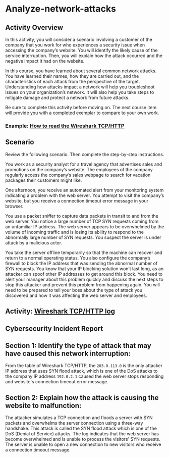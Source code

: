 # Analyze-network-attacks
## Activity Overview
In this activity, you will consider a scenario involving a customer of the company that you work for who experiences a security issue when accessing the company’s website. You will  identify the likely cause of the service interruption. Then, you will explain how the attack occurred and the negative impact it had on the website. 

In this course, you have learned about several common network attacks. You have learned their names, how they are carried out, and the characteristics of each attack from the perspective of the target. Understanding how attacks impact a network will help you troubleshoot issues on your organization’s network. It will also help you take steps to mitigate damage and protect a network from future attacks.

Be sure to complete this activity before moving on. The next course item will provide you with a completed exemplar to compare to your own work. 

### Example: [How to read the Wireshark TCP/HTTP](https://docs.google.com/document/d/1yKZ7cr3tuq-fiKOGi-U2uFB-G1WLr4073faEu1X4D5U/edit?usp=sharing)

## Scenario
Review the following scenario. Then complete the step-by-step instructions.

You work as a security analyst for a travel agency that advertises sales and promotions on the company’s website. The employees of the company regularly access the company’s sales webpage to search for vacation packages their customers might like. 

One afternoon, you receive an automated alert from your monitoring system indicating a problem with the web server. You attempt to visit the company’s website, but you receive a connection timeout error message in your browser.

You use a packet sniffer to capture data packets in transit to and from the web server. You notice a large number of TCP SYN requests coming from an unfamiliar IP address. The web server appears to be overwhelmed by the volume of incoming traffic and is losing its ability to respond to the abnormally large number of SYN requests. You suspect the server is under attack by a malicious actor. 

You take the server offline temporarily so that the machine can recover and return to a normal operating status. You also configure the company’s firewall to block the IP address that was sending the abnormal number of SYN requests. You know that your IP blocking solution won’t last long, as an attacker can spoof other IP addresses to get around this block. You need to alert your manager about this problem quickly and discuss the next steps to stop this attacker and prevent this problem from happening again. You will need to be prepared to tell your boss about the type of attack you discovered and how it was affecting the web server and employees.

## Activity: [Wireshark TCP/HTTP log](https://docs.google.com/spreadsheets/d/1v8V2NO8yh6kCqNUuKsQOh7zRTGta_B2_pmCDzDeyDlE/edit?usp=sharing)

## Cybersecurity Incident Report
## Section 1: Identify the type of attack that may have caused this network interruption: 
From the table of Wireshark TCP/HTTP, the `203.0.113.0` is the only attacker IP address that uses SYN flood attack, which is one of the DoS attacks to the company IP address `192.0.2.1` caused the web server stops responding and website's connection timeout error message.

## Section 2: Explain how the attack is causing the website to malfunction:
The attacker simulates a TCP connection and floods a server with SYN packets and overwhelms the server connection using a three-way handshake. This attack is called the SYN flood attack which is one of the DoS (Denial of Service) attacks.
The log indicates that the web server has become overwhelmed and is unable to process the visitors' SYN requests. The server is unable to open a new connection to new visitors who receive a connection timeout message. 
